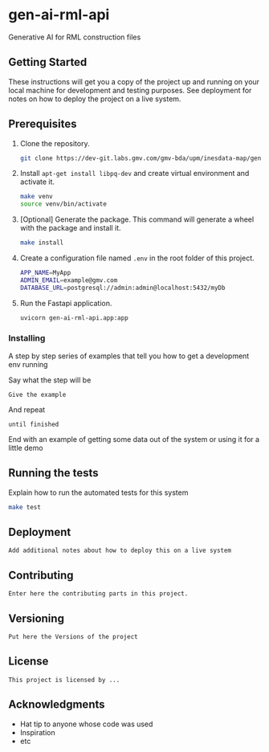 gen-ai-rml-api
==============================

Generative AI for RML construction files

## Getting Started

These instructions will get you a copy of the project up and running on your local machine for development and testing purposes. See deployment for notes on how to deploy the project on a live system.

## Prerequisites

1. Clone the repository.

    ```bash
    git clone https://dev-git.labs.gmv.com/gmv-bda/upm/inesdata-map/generative-ai/gen-ai-rml-api
    ```

2. Install `apt-get install libpq-dev` and create virtual environment and activate it.

    ```bash
    make venv
    source venv/bin/activate
    ```

3. [Optional] Generate the package. This command will generate a wheel with the package and install it.

   ```bash
   make install
   ```

4. Create a configuration file named `.env` in the root folder of this project.

    ```bash
    APP_NAME=MyApp
    ADMIN_EMAIL=example@gmv.com
    DATABASE_URL=postgresql://admin:admin@localhost:5432/myDb
    ```
 
5. Run the Fastapi application.
   
   ```bash
   uvicorn gen-ai-rml-api.app:app
   ```

### Installing

A step by step series of examples that tell you how to get a development env running

Say what the step will be

```
Give the example
```

And repeat

```
until finished
```

End with an example of getting some data out of the system or using it for a little demo

## Running the tests

Explain how to run the automated tests for this system


```bash
make test
```

## Deployment

```
Add additional notes about how to deploy this on a live system
```

## Contributing

```
Enter here the contributing parts in this project.
```

## Versioning

```
Put here the Versions of the project
```

## License

```
This project is licensed by ...
```

## Acknowledgments

* Hat tip to anyone whose code was used
* Inspiration
* etc
